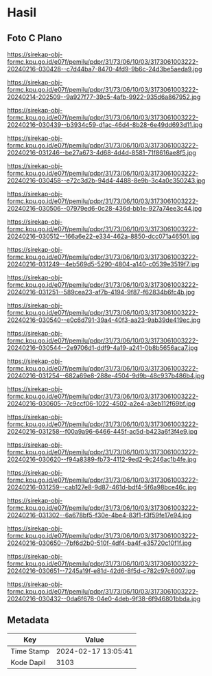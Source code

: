 # Hasil

## Foto C Plano

https://sirekap-obj-formc.kpu.go.id/e07f/pemilu/pdpr/31/73/06/10/03/3173061003222-20240216-030428--c7d44ba7-8470-4fd9-9b6c-24d3be5aeda9.jpg

https://sirekap-obj-formc.kpu.go.id/e07f/pemilu/pdpr/31/73/06/10/03/3173061003222-20240214-202509--9a927f77-39c5-4afb-9922-935d6a867952.jpg

https://sirekap-obj-formc.kpu.go.id/e07f/pemilu/pdpr/31/73/06/10/03/3173061003222-20240216-030439--b3934c59-d1ac-46d4-8b28-6e49dd693d11.jpg

https://sirekap-obj-formc.kpu.go.id/e07f/pemilu/pdpr/31/73/06/10/03/3173061003222-20240216-031246--be27a673-4d68-4d4d-8581-71f8616ae8f5.jpg

https://sirekap-obj-formc.kpu.go.id/e07f/pemilu/pdpr/31/73/06/10/03/3173061003222-20240216-030458--e72c3d2b-94d4-4488-8e9b-3c4a0c350243.jpg

https://sirekap-obj-formc.kpu.go.id/e07f/pemilu/pdpr/31/73/06/10/03/3173061003222-20240216-030506--07979ed6-0c28-436d-bb1e-927a74ee3c44.jpg

https://sirekap-obj-formc.kpu.go.id/e07f/pemilu/pdpr/31/73/06/10/03/3173061003222-20240216-030512--166a6e22-e334-462a-8850-dcc071a46501.jpg

https://sirekap-obj-formc.kpu.go.id/e07f/pemilu/pdpr/31/73/06/10/03/3173061003222-20240216-031249--4eb569d5-5290-4804-a140-c0539e3519f7.jpg

https://sirekap-obj-formc.kpu.go.id/e07f/pemilu/pdpr/31/73/06/10/03/3173061003222-20240216-031251--589cea23-af7b-4194-9f87-f62834b6fc4b.jpg

https://sirekap-obj-formc.kpu.go.id/e07f/pemilu/pdpr/31/73/06/10/03/3173061003222-20240216-030540--e0c6d791-39a4-40f3-aa23-9ab39de419ec.jpg

https://sirekap-obj-formc.kpu.go.id/e07f/pemilu/pdpr/31/73/06/10/03/3173061003222-20240216-030544--2e9706d1-ddf9-4a19-a241-0b8b5656aca7.jpg

https://sirekap-obj-formc.kpu.go.id/e07f/pemilu/pdpr/31/73/06/10/03/3173061003222-20240216-031254--682a69e8-288e-4504-9d9b-48c937b486b4.jpg

https://sirekap-obj-formc.kpu.go.id/e07f/pemilu/pdpr/31/73/06/10/03/3173061003222-20240216-030605--7c9ccf06-1022-4502-a2e4-a3eb112f69bf.jpg

https://sirekap-obj-formc.kpu.go.id/e07f/pemilu/pdpr/31/73/06/10/03/3173061003222-20240216-031258--f00a9a96-6466-445f-ac5d-b423a6f3f4e9.jpg

https://sirekap-obj-formc.kpu.go.id/e07f/pemilu/pdpr/31/73/06/10/03/3173061003222-20240216-030620--f94a8389-fb73-4112-9ed2-9c246ac1b4fe.jpg

https://sirekap-obj-formc.kpu.go.id/e07f/pemilu/pdpr/31/73/06/10/03/3173061003222-20240216-031259--cab127e8-9d87-461d-bdf4-5f6a98bce46c.jpg

https://sirekap-obj-formc.kpu.go.id/e07f/pemilu/pdpr/31/73/06/10/03/3173061003222-20240216-031302--6a678bf5-f30e-4be4-83f1-f3f59fe17e94.jpg

https://sirekap-obj-formc.kpu.go.id/e07f/pemilu/pdpr/31/73/06/10/03/3173061003222-20240216-030650--7bf6d2b0-510f-4df4-ba4f-e35720c10f1f.jpg

https://sirekap-obj-formc.kpu.go.id/e07f/pemilu/pdpr/31/73/06/10/03/3173061003222-20240216-030651--7245a19f-e81d-42d6-8f5d-c782c97c6007.jpg

https://sirekap-obj-formc.kpu.go.id/e07f/pemilu/pdpr/31/73/06/10/03/3173061003222-20240216-030432--0da6f678-04e0-4deb-9f38-6f946801bbda.jpg


## Metadata

| Key        | Value               |
| ---------- | ------------------- |
| Time Stamp | 2024-02-17 13:05:41 |
| Kode Dapil | 3103                |




